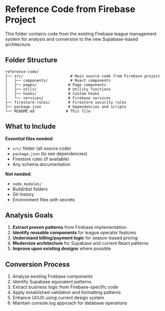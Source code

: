# Reference Code from Firebase Project

This folder contains code from the existing Firebase league management system for analysis and conversion to the new Supabase-based architecture.

## Folder Structure

```
reference-code/
├── src/                     # Main source code from Firebase project
│   ├── components/          # React components
│   ├── pages/              # Page components
│   ├── utils/              # Utility functions
│   ├── hooks/              # Custom hooks
│   └── services/           # Firebase services
├── firestore-rules/        # Firestore security rules
├── package.json            # Dependencies and scripts
└── README.md              # This file
```

## What to Include

**Essential files needed:**
- `src/` folder (all source code)
- `package.json` (to see dependencies)
- Firestore rules (if available)
- Any schema documentation

**Not needed:**
- `node_modules/`
- Build/dist folders
- Git history
- Environment files with secrets

## Analysis Goals

1. **Extract proven patterns** from Firebase implementation
2. **Identify reusable components** for league operator features
3. **Understand billing/payment logic** for season-based pricing
4. **Modernize architecture** for Supabase and current React patterns
5. **Improve upon existing designs** where possible

## Conversion Process

1. Analyze existing Firebase components
2. Identify Supabase equivalent patterns
3. Extract business logic from Firebase-specific code
4. Apply established validation and formatting patterns
5. Enhance UI/UX using current design system
6. Maintain console.log approach for database operations